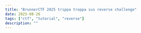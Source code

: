 ```yaml
---
title: "BrunnerCTF 2025 trippa troppa sus reverse challenge"
date: 2025-08-26
tags: ["ctf", "tutorial", "reverse"]
description: ""
---
```


